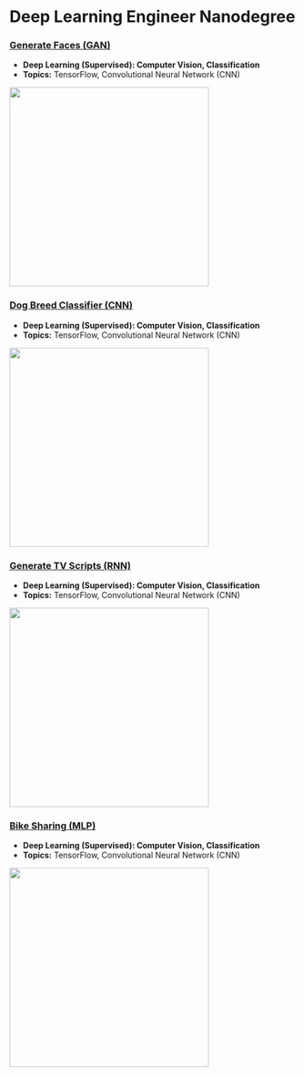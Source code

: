 # Deep Learning Engineer Nanodegree

### [Generate Faces (GAN)](https://github.com/jquickgh/generate-faces-gan)
- **Deep Learning (Supervised): Computer Vision, Classification**
- **Topics:** TensorFlow, Convolutional Neural Network (CNN)
<img src="https://github.com/jquickgh/generate-faces-gan/blob/master/generate-faces.jpg" width="350"> 

### [Dog Breed Classifier (CNN)](https://github.com/jquickgh/dog-breed-classifier-cnn)
- **Deep Learning (Supervised): Computer Vision, Classification**
- **Topics:** TensorFlow, Convolutional Neural Network (CNN)
<img src="https://github.com/jquickgh/dog-breed-classifier-cnn/blob/master/dog-breed.jpg" width="350"> 

### [Generate TV Scripts (RNN)](https://github.com/jquickgh/generate-tv-scripts-rnn)
- **Deep Learning (Supervised): Computer Vision, Classification**
- **Topics:** TensorFlow, Convolutional Neural Network (CNN)
<img src="https://github.com/jquickgh/generate-tv-scripts-rnn/blob/master/the-simpsons.jpg" width="350">

### [Bike Sharing (MLP)](https://github.com/jquickgh/bike-sharing-mlp)
- **Deep Learning (Supervised): Computer Vision, Classification**
- **Topics:** TensorFlow, Convolutional Neural Network (CNN)
<img src="https://github.com/jquickgh/bike-sharing-mlp/blob/master/bike-sharing.jpg" width="350">
 

 
 
 

 

 

